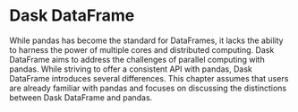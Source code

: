 # Dask DataFrame

While pandas has become the standard for DataFrames, it lacks the ability to harness the power of multiple cores and distributed computing. Dask DataFrame aims to address the challenges of parallel computing with pandas. While striving to offer a consistent API with pandas, Dask DataFrame introduces several differences. This chapter assumes that users are already familiar with pandas and focuses on discussing the distinctions between Dask DataFrame and pandas.

```{tableofcontents}
```